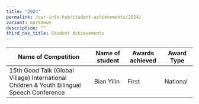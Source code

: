 ```yaml
---
title: "2024"
permalink: /our-info-hub/student-achievements/2024/
variant: markdown
description: ""
third_nav_title: Student Achievements
---
```

| Name of Competition | Name of student | Awards achieved | Award Type |
| -------- | -------- | -------- | -------- |
| 15th Good Talk (Global Village) International Children & Youth Bilingual Speech Conference     | Bian Yilin     | First     | National   |